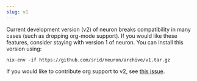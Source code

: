 ```yaml
---
slug: v1
---
```


Current development version (v2) of neuron breaks compatibility in many cases (such as dropping org-mode support). If you would like these features, consider staying with version 1 of neuron. You can install this version using:

```
nix-env -if https://github.com/srid/neuron/archive/v1.tar.gz
```

If you would like to contribute org support to v2, see [this issue](https://github.com/srid/neuron/issues/557).